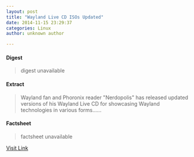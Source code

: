 ```yaml
---
layout: post
title: "Wayland Live CD ISOs Updated"
date: 2014-11-15 23:29:37
categories: Linux
author: unknown author

---
```



#### Digest
>digest unavailable

#### Extract
>Wayland fan and Phoronix reader "Nerdopolis" has released updated versions of his Wayland Live CD for showcasing Wayland technologies in various forms......

#### Factsheet
>factsheet unavailable

[Visit Link](http://www.phoronix.com/vr.php?view=MTg0MDg)


